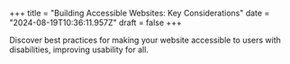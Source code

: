 +++
title = "Building Accessible Websites: Key Considerations"
date = "2024-08-19T10:36:11.957Z"
draft = false
+++

  Discover best practices for making your website accessible to users with disabilities, improving usability for all.
        